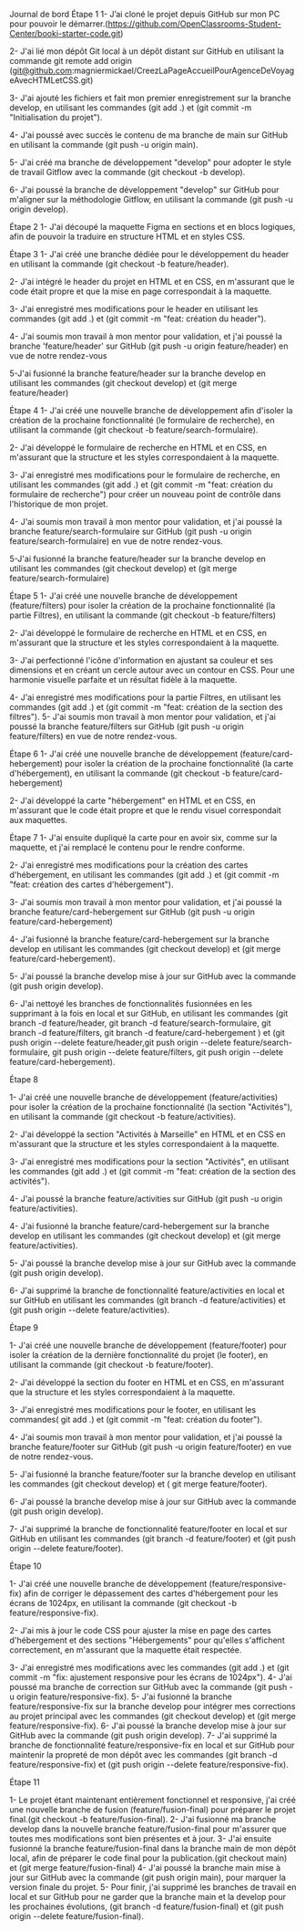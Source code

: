 Journal de bord 
Étape 1
1- J’ai cloné le projet depuis GitHub sur mon PC pour pouvoir le démarrer.(https://github.com/OpenClassrooms-Student-Center/booki-starter-code.git)

2- J'ai lié mon dépôt Git local à un dépôt distant sur GitHub en utilisant la commande git remote add origin (git@github.com:magniermickael/CreezLaPageAccueilPourAgenceDeVoyageAvecHTMLetCSS.git)

3- J'ai ajouté les fichiers et fait mon premier enregistrement sur la branche develop, en utilisant les commandes (git add .) et (git commit -m "Initialisation du projet").

4- J'ai poussé avec succès le contenu de ma branche de main sur GitHub en utilisant la commande (git push -u origin main).

5- J'ai créé ma branche de développement "develop" pour adopter le style de travail Gitflow avec la commande (git checkout -b develop).

6- J'ai poussé la branche de développement "develop" sur GitHub pour m'aligner sur la méthodologie Gitflow, en utilisant la commande (git push -u origin develop).

Étape 2
1- J'ai découpé la maquette Figma en sections et en blocs logiques, afin de pouvoir la traduire en structure HTML et en styles CSS.

Étape 3
1- J'ai créé une branche dédiée pour le développement du header en utilisant la commande (git checkout -b feature/header). 

2- J'ai intégré le header du projet en HTML et en CSS, en m'assurant que le code était propre et que la mise en page correspondait à la maquette. 

3- J'ai enregistré mes modifications pour le header en utilisant les commandes (git add .) et (git commit -m "feat: création du header").

4- J'ai soumis mon travail à mon mentor pour validation, et j'ai poussé la branche 'feature/header' sur GitHub (git push -u origin feature/header) en vue de notre rendez-vous


5-J'ai fusionné la branche feature/header sur la branche develop en utilisant les commandes (git checkout develop) et (git merge feature/header)

Étape 4
1- J'ai créé une nouvelle branche de développement afin d'isoler la création de la prochaine fonctionnalité (le formulaire de recherche), en utilisant la commande (git checkout -b feature/search-formulaire).

2- J'ai développé le formulaire de recherche en HTML et en CSS, en m'assurant que la structure et les styles correspondaient à la maquette.

3- J'ai enregistré mes modifications pour le formulaire de recherche, en utilisant les commandes (git add .) et (git commit -m "feat: création du formulaire de recherche") pour créer un nouveau point de contrôle dans l'historique de mon projet.

4- J'ai soumis mon travail à mon mentor pour validation, et j'ai poussé la branche feature/search-formulaire sur GitHub (git push -u origin feature/search-formulaire) en vue de notre rendez-vous.

5-J'ai fusionné la branche feature/header sur la branche develop en utilisant les commandes (git checkout develop) et (git merge feature/search-formulaire)

Étape 5
1- J'ai créé une nouvelle branche de développement (feature/filters) pour isoler la création de la prochaine fonctionnalité (la partie Filtres), en utilisant la commande (git checkout -b feature/filters)

2- J'ai développé le formulaire de recherche en HTML et en CSS, en m'assurant que la structure et les styles correspondaient à la maquette.

3- J'ai perfectionné l'icône d'information en ajustant sa couleur et ses dimensions et en créant un cercle autour avec un contour en CSS. Pour une harmonie visuelle parfaite et un résultat fidèle à la maquette.

4- J'ai enregistré mes modifications pour la partie Filtres, en utilisant les commandes (git add .) et (git commit -m "feat: création de la section des filtres").
5- J'ai soumis mon travail à mon mentor pour validation, et j'ai poussé la branche feature/filters sur GitHub (git push -u origin feature/filters) en vue de notre rendez-vous.

Étape 6
1- J'ai créé une nouvelle branche de développement (feature/card-hebergement) pour isoler la création de la prochaine fonctionnalité (la carte d'hébergement), en utilisant la commande (git checkout -b feature/card-hebergement)

2- J'ai développé la carte "hébergement" en HTML et en CSS, en m'assurant que le code était propre et que le rendu visuel correspondait aux maquettes.

Étape 7
1- J'ai ensuite dupliqué la carte pour en avoir six, comme sur la maquette, et j'ai remplacé le contenu pour le rendre conforme.

2- J'ai enregistré mes modifications pour la création des cartes d'hébergement, en utilisant les commandes (git add .) et (git commit -m "feat: création des cartes d'hébergement").

3- J'ai soumis mon travail à mon mentor pour validation, et j'ai poussé la branche feature/card-hebergement sur GitHub (git push -u origin feature/card-hebergement) 

4- J'ai fusionné la branche feature/card-hebergement sur la branche develop en utilisant les commandes (git checkout develop) et (git merge feature/card-hebergement).

5- J'ai poussé la branche develop mise à jour sur GitHub avec la commande (git push origin develop).

6- J'ai nettoyé les branches de fonctionnalités fusionnées en les supprimant à la fois en local et sur GitHub, en utilisant les commandes (git branch -d feature/header, git branch -d feature/search-formulaire, git branch -d feature/filters, git branch -d feature/card-hebergement ) et (git push origin --delete feature/header,git push origin --delete feature/search-formulaire, git push origin --delete feature/filters, git push origin --delete feature/card-hebergement).




Étape 8 

1- J'ai créé une nouvelle branche de développement (feature/activities) pour isoler la création de la prochaine fonctionnalité (la section "Activités"), en utilisant la commande (git checkout -b feature/activities).

2- J'ai développé la section "Activités à Marseille" en HTML et en CSS en m'assurant que la structure et les styles correspondaient à la maquette.

3- J'ai enregistré mes modifications pour la section "Activités", en utilisant les commandes (git add .) et (git commit -m "feat: création de la section des activités").

4- J'ai poussé la branche feature/activities sur GitHub (git push -u origin feature/activities).

4- J'ai fusionné la branche feature/card-hebergement sur la branche develop en utilisant les commandes (git checkout develop) et (git merge feature/activities).

5- J'ai poussé la branche develop mise à jour sur GitHub avec la commande (git push origin develop).

6- J'ai supprimé la branche de fonctionnalité feature/activities en local et sur GitHub en utilisant les commandes (git branch -d feature/activities) et (git push origin --delete feature/activities).


Étape 9 

1- J'ai créé une nouvelle branche de développement (feature/footer) pour isoler la création de la dernière fonctionnalité du projet (le footer), en utilisant la commande (git checkout -b feature/footer).

2- J'ai développé la section du footer en HTML et en CSS, en m'assurant que la structure et les styles correspondaient à la maquette.

3- J'ai enregistré mes modifications pour le footer, en utilisant les commandes( git add .) et (git commit -m "feat: création du footer").

4- J'ai soumis mon travail à mon mentor pour validation, et j'ai poussé la branche feature/footer sur GitHub (git push -u origin feature/footer) en vue de notre rendez-vous.

5- J'ai fusionné la branche feature/footer sur la branche develop en utilisant les commandes (git checkout develop) et ( git merge feature/footer).

6- J'ai poussé la branche develop mise à jour sur GitHub avec la commande (git push origin develop).

7- J'ai supprimé la branche de fonctionnalité feature/footer en local et sur GitHub en utilisant les commandes (git branch -d feature/footer) et (git push origin --delete feature/footer).



Étape 10

1- J'ai créé une nouvelle branche de développement (feature/responsive-fix) afin de corriger le dépassement des cartes d'hébergement pour les écrans de 1024px, en utilisant la commande (git checkout -b feature/responsive-fix).

2- J'ai mis à jour le code CSS pour ajuster la mise en page des cartes d'hébergement et des sections "Hébergements" pour qu'elles s'affichent correctement, en m'assurant que la maquette était respectée.

3- J'ai enregistré mes modifications avec les commandes  (git add .)  et (git commit -m "fix: ajustement responsive pour les écrans de 1024px").
4- J'ai poussé ma branche de correction sur GitHub avec la commande (git push -u origin feature/responsive-fix).
5- J'ai fusionné la branche feature/responsive-fix sur la branche develop pour intégrer mes corrections au projet principal avec les commandes (git checkout develop) et (git merge feature/responsive-fix).
6- J'ai poussé la branche develop mise à jour sur GitHub avec la commande (git push origin develop).
7- J'ai supprimé la branche de fonctionnalité feature/responsive-fix en local et sur GitHub pour maintenir la propreté de mon dépôt avec les commandes (git branch -d feature/responsive-fix) et (git push origin --delete feature/responsive-fix).

Étape 11

1- Le projet étant maintenant entièrement fonctionnel et responsive, j'ai créé une nouvelle branche de fusion (feature/fusion-final) pour préparer le projet final.(git checkout -b feature/fusion-final).
2- J'ai fusionné ma branche develop dans la nouvelle branche feature/fusion-final pour m'assurer que toutes mes modifications sont bien présentes et à jour.
3- J'ai ensuite fusionné la branche feature/fusion-final dans la branche main de mon dépôt local, afin de préparer le code final pour la publication.(git checkout main) et (git merge feature/fusion-final)
4- J'ai poussé la branche main mise à jour sur GitHub avec la commande (git push origin main), pour marquer la version finale du projet.
5- Pour finir, j'ai supprimé les branches de travail en local et sur GitHub pour ne garder que la branche main et la develop pour les prochaines évolutions, (git branch -d feature/fusion-final) et (git push origin --delete feature/fusion-final).



